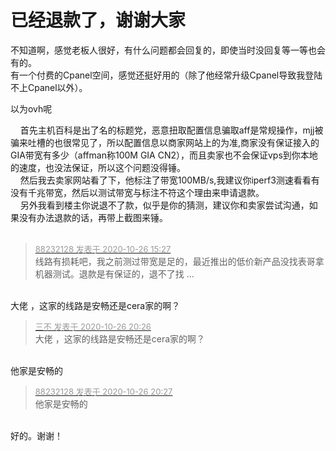 # 已经退款了，谢谢大家


不知道啊，感觉老板人很好，有什么问题都会回复的，即使当时没回复等一等也会有的。<br />
有一个付费的Cpanel空间，感觉还挺好用的（除了他经常升级Cpanel导致我登陆不上Cpanel以外）。

以为ovh呢

&nbsp; &nbsp; 首先主机百科是出了名的标题党，恶意扭取配置信息骗取aff是常规操作，mjj被骗来吐槽的也很常见了，所以配置信息以商家网站上的为准,商家没有保证接入的GIA带宽有多少（affman称100M GIA CN2），而且卖家也不会保证vps到你本地的速度，也没法保证，所以这个问题没得锤。<br />
&nbsp; &nbsp; 然后我去卖家网站看了下，他标注了带宽100MB/s,我建议你iperf3测速看看有没有千兆带宽，然后以测试带宽与标注不符这个理由来申请退款。<br />
&nbsp; &nbsp; 另外我看到楼主你说退不了款，似乎是你的猜测，建议你和卖家尝试沟通，如果没有办法退款的话，再带上截图来锤。<br />
&nbsp; &nbsp; 

<div class="quote"><blockquote><font size="2"><a href="https://www.hostloc.com/forum.php?mod=redirect&amp;goto=findpost&amp;pid=9354343&amp;ptid=758601" target="_blank"><font color="#999999">88232128 发表于 2020-10-26 15:27</font></a></font><br />
线路有损耗吧，我之前测过带宽是足的，最近推出的低价新产品没找表哥拿机器测试。退款是有保证的，退不了找 ...</blockquote></div><br />
大佬 ，这家的线路是安畅还是cera家的啊？

<div class="quote"><blockquote><font size="2"><a href="https://www.hostloc.com/forum.php?mod=redirect&amp;goto=findpost&amp;pid=9355825&amp;ptid=758601" target="_blank"><font color="#999999">三不 发表于 2020-10-26 20:26</font></a></font><br />
大佬 ，这家的线路是安畅还是cera家的啊？</blockquote></div><br />
他家是安畅的

<div class="quote"><blockquote><font size="2"><a href="https://www.hostloc.com/forum.php?mod=redirect&amp;goto=findpost&amp;pid=9355828&amp;ptid=758601" target="_blank"><font color="#999999">88232128 发表于 2020-10-26 20:27</font></a></font><br />
他家是安畅的</blockquote></div><br />
好的。谢谢！
